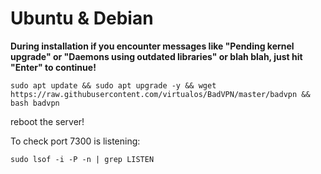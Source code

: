 # Ubuntu & Debian
**During installation if you encounter messages like "Pending kernel upgrade" or "Daemons using outdated libraries" or blah blah, just hit "Enter" to continue!**
```shell
sudo apt update && sudo apt upgrade -y && wget https://raw.githubusercontent.com/virtualos/BadVPN/master/badvpn && bash badvpn
```
reboot the server!



To check port 7300 is listening:
```shell
sudo lsof -i -P -n | grep LISTEN
```
